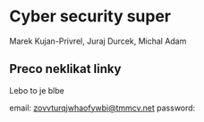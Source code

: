 # Cyber security super
Marek Kujan-Privrel, Juraj Durcek, Michal Adam

## Preco neklikat linky
Lebo to je blbe


email: zovvturqjwhaofywbi@tmmcv.net
password: 